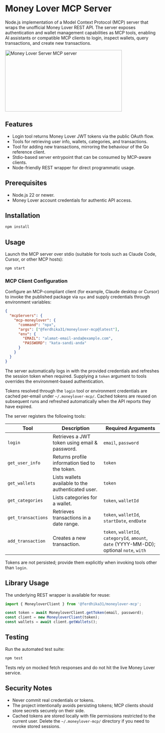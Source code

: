 # Money Lover MCP Server

Node.js implementation of a Model Context Protocol (MCP) server that wraps the unofficial Money Lover REST API. The server exposes authentication and wallet management capabilities as MCP tools, enabling AI assistants or compatible MCP clients to login, inspect wallets, query transactions, and create new transactions.

<a href="https://glama.ai/mcp/servers/@ferdhika31/moneylover-mcp">
  <img width="380" height="200" src="https://glama.ai/mcp/servers/@ferdhika31/moneylover-mcp/badge" alt="Money Lover Server MCP server" />
</a>

## Features

- Login tool returns Money Lover JWT tokens via the public OAuth flow.
- Tools for retrieving user info, wallets, categories, and transactions.
- Tool for adding new transactions, mirroring the behaviour of the Go reference client.
- Stdio-based server entrypoint that can be consumed by MCP-aware clients.
- Node-friendly REST wrapper for direct programmatic usage.

## Prerequisites

- Node.js 22 or newer.
- Money Lover account credentials for authentic API access.

## Installation

```bash
npm install
```

## Usage

Launch the MCP server over stdio (suitable for tools such as Claude Code, Cursor, or other MCP hosts):

```bash
npm start
```

### MCP Client Configuration

Configure an MCP-compliant client (for example, Claude desktop or Cursor) to invoke the published package via `npx` and supply credentials through environment variables:

```json
{
  "mcpServers": {
    "mcp-moneylover": {
      "command": "npx",
      "args": ["@ferdhika31/moneylover-mcp@latest"],
      "env": {
        "EMAIL": "alamat-email-anda@example.com",
        "PASSWORD": "kata-sandi-anda"
      }
    }
  }
}
```

The server automatically logs in with the provided credentials and refreshes the session token when required. Supplying a `token` argument to tools overrides the environment-based authentication.

Tokens resolved through the `login` tool or environment credentials are cached per-email under `~/.moneylover-mcp/`. Cached tokens are reused on subsequent runs and refreshed automatically when the API reports they have expired.

The server registers the following tools:

| Tool | Description | Required Arguments |
| --- | --- | --- |
| `login` | Retrieves a JWT token using email & password. | `email`, `password` |
| `get_user_info` | Returns profile information tied to the token. | `token` |
| `get_wallets` | Lists wallets available to the authenticated user. | `token` |
| `get_categories` | Lists categories for a wallet. | `token`, `walletId` |
| `get_transactions` | Retrieves transactions in a date range. | `token`, `walletId`, `startDate`, `endDate` |
| `add_transaction` | Creates a new transaction. | `token`, `walletId`, `categoryId`, `amount`, `date` (YYYY-MM-DD); optional `note`, `with` |

Tokens are not persisted; provide them explicitly when invoking tools other than `login`.

## Library Usage

The underlying REST wrapper is available for reuse:

```javascript
import { MoneyloverClient } from '@ferdhika31/moneylover-mcp';

const token = await MoneyloverClient.getToken(email, password);
const client = new MoneyloverClient(token);
const wallets = await client.getWallets();
```

## Testing

Run the automated test suite:

```bash
npm test
```

Tests rely on mocked fetch responses and do not hit the live Money Lover service.

## Security Notes

- Never commit real credentials or tokens.
- The project intentionally avoids persisting tokens; MCP clients should store secrets securely on their side.
- Cached tokens are stored locally with file permissions restricted to the current user. Delete the `~/.moneylover-mcp/` directory if you need to revoke stored sessions.